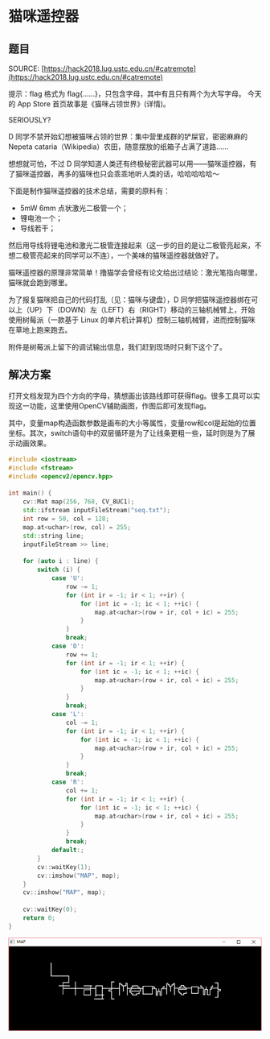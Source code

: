 # 猫咪遥控器

## 题目
SOURCE: [https://hack2018.lug.ustc.edu.cn/#catremote](https://hack2018.lug.ustc.edu.cn/#catremote)

提示：flag 格式为 flag{......}，只包含字母，其中有且只有两个为大写字母。
今天的 App Store 首页故事是《猫咪占领世界》(详情)。

SERIOUSLY?

D 同学不禁开始幻想被猫咪占领的世界：集中营里成群的铲屎官，密密麻麻的 Nepeta cataria（Wikipedia）农田，随意摆放的纸箱子占满了道路……

想想就可怕，不过 D 同学知道人类还有终极秘密武器可以用——猫咪遥控器，有了猫咪遥控器，再多的猫咪也只会乖乖地听人类的话，哈哈哈哈哈～

下面是制作猫咪遥控器的技术总结，需要的原料有：

+ 5mW 6mm 点状激光二极管一个；
+ 锂电池一个；
+ 导线若干；

然后用导线将锂电池和激光二极管连接起来（这一步的目的是让二极管亮起来，不想二极管亮起来的同学可以不连），一个美味的猫咪遥控器就做好了。

猫咪遥控器的原理非常简单！撸猫学会曾经有论文给出过结论：激光笔指向哪里，猫咪就会跑到哪里。

为了报复猫咪把自己的代码打乱（见：猫咪与键盘），D 同学把猫咪遥控器绑在可以上（UP）下（DOWN）左（LEFT）右（RIGHT）移动的三轴机械臂上，开始使用树莓派（一款基于 Linux 的单片机计算机）控制三轴机械臂，进而控制猫咪在草地上跑来跑去。

附件是树莓派上留下的调试输出信息，我们赶到现场时只剩下这个了。

## 解决方案
打开文档发现为四个方向的字母，猜想画出该路线即可获得flag。很多工具可以实现这一功能，这里使用OpenCV辅助画图，作图后即可发现flag。

其中，变量map构造函数参数是画布的大小等属性，变量row和col是起始的位置坐标。其次，switch语句中的双层循环是为了让线条更粗一些，延时则是为了展示动画效果。

``` cpp
#include <iostream>
#include <fstream>
#include <opencv2/opencv.hpp>

int main() {
    cv::Mat map(256, 768, CV_8UC1);
    std::ifstream inputFileStream("seq.txt");
    int row = 50, col = 128;
    map.at<uchar>(row, col) = 255;
    std::string line;
    inputFileStream >> line;

    for (auto i : line) {
        switch (i) {
            case 'U':
                row -= 1;
                for (int ir = -1; ir < 1; ++ir) {
                    for (int ic = -1; ic < 1; ++ic) {
                        map.at<uchar>(row + ir, col + ic) = 255;
                    }
                }
                break;
            case 'D':
                row += 1;
                for (int ir = -1; ir < 1; ++ir) {
                    for (int ic = -1; ic < 1; ++ic) {
                        map.at<uchar>(row + ir, col + ic) = 255;
                    }
                }
                break;
            case 'L':
                col -= 1;
                for (int ir = -1; ir < 1; ++ir) {
                    for (int ic = -1; ic < 1; ++ic) {
                        map.at<uchar>(row + ir, col + ic) = 255;
                    }
                }
                break;
            case 'R':
                col += 1;
                for (int ir = -1; ir < 1; ++ir) {
                    for (int ic = -1; ic < 1; ++ic) {
                        map.at<uchar>(row + ir, col + ic) = 255;
                    }
                }
                break;
            default:;
        }
        cv::waitKey(1);
        cv::imshow("MAP", map);
    }
    cv::imshow("MAP", map);

    cv::waitKey(0);
    return 0;
}

```
![CAT-REMOTE](./img/HG2018-CAT-REMOTE.png)
